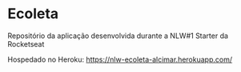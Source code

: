 # Ecoleta

Repositório da aplicação desenvolvida durante a NLW#1 Starter da Rocketseat

Hospedado no Heroku: https://nlw-ecoleta-alcimar.herokuapp.com/
